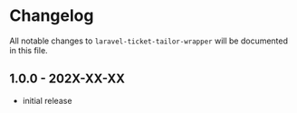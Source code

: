 # Changelog

All notable changes to `laravel-ticket-tailor-wrapper` will be documented in this file.

## 1.0.0 - 202X-XX-XX

- initial release
